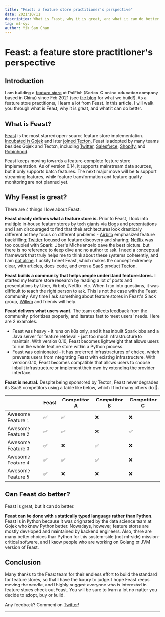 ```yaml
---
title: "Feast: a feature store practitioner's perspective"
date: 2021/10/11
description: What is Feast, why it is great, and what it can do better.
tag: ml-sys
author: Yik San Chan
---
```


# Feast: a feature store practitioner's perspective

## Introduction

I am building a [feature store](https://feast.dev/blog/what-is-a-feature-store/) at PalFish (Series-C online education company based in China) since Feb 2021 (see [the blog](https://yiksanchan.com/posts/palfish-feature-store) for what we build!). As a feature store practitioner, I learn a lot from Feast. In this article, I will walk you through what is Feast, why it is great, and what it can do better.

## What is Feast?

[Feast](https://feast.dev/) is the most starred open-source feature store implementation. [Incubated in Gojek](https://www.gojek.io/blog/feast-bridging-ml-models-and-data) and later [joined Tecton](https://www.tecton.ai/blog/feast-announcement/), Feast is adopted by many teams besides Gojek and Tecton, including [Twitter](https://www.featurestoresummit.com/session/twitters-management-of-ml-features-in-dynamic-environments), [Salesforce](https://www.featurestoresummit.com/session/building-feature-store-for-multi-tenant-and-multi-app-in-salesforce), [Shopify](https://www.applyconf.com/agenda/how-we-contributed-to-scale-feast/), and [Robinhood](https://www.applyconf.com/agenda/how-robinhood-built-a-feature-store-using-feast/).

Feast keeps moving towards a feature-complete feature store implementation. As of version 0.14, it supports mainstream data sources, but it only supports batch features. The next major move will be to support streaming features, while feature transformation and feature quality monitoring are not planned yet.

## Why Feast is great?

There are 4 things I love about Feast.

**Feast clearly defines what a feature store is.** Prior to Feast, I look into multiple in-house feature stores by tech giants via blogs and presentations and I am discouraged to find that their architectures look drastically different as they focus on different problems - [Airbnb](https://www.youtube.com/watch?v=J0Kz5EY0xnM) emphasized feature backfilling; [Twitter](https://www.youtube.com/watch?v=UNailXoiIrY) focused on feature discovery and sharing; [Netflix](https://netflixtechblog.com/distributed-time-travel-for-feature-generation-389cccdd3907) was too coupled with Spark; Uber's [Michelangelo](https://eng.uber.com/michelangelo-machine-learning-platform/) gave the best picture, but there is no reference to deep dive and no author to ask. I need a conceptual framework that truly helps me to think about these systems coherently, and I am [not alone](https://medium.com/data-for-ai/rethinking-feature-stores-74963c2596f0). Luckily I meet Feast, which makes the concept extremely clear, with [articles](https://www.tecton.ai/blog/), [docs](https://docs.feast.dev/), [code](https://github.com/feast-dev/feast), and even a SaaS product [Tecton](https://www.tecton.ai/).

**Feast builds a community that helps people understand feature stores.** I started my feature store research by reading a lot of posts and presentations by Uber, Airbnb, Netflix, etc. When I ran into questions, it was difficult to reach the right person to ask. This is not the case with the Feast community. Any time I ask something about feature stores in Feast's Slack group, [Willem](https://twitter.com/willpienaar) and friends will help.

**Feast delivers what users want.** The team collects feedback from the community, prioritizes properly, and iterates fast to meet users' needs. Here are 2 examples.

- Feast was heavy - it runs on k8s only, and it has inbuilt Spark jobs and a Java server for feature retrieval - just too much infrastructure to maintain. With version 0.10, Feast becomes lightweight that allows users to run the whole feature store within a Python process.
- Feast was opinionated - it has preferred infrastructures of choice, which prevents users from integrating Feast with existing infrastructure. With version 0.10, Feast becomes compatible that allows users to choose inbuilt infrastructure or implement their own by extending the provider interface.

**Feast is neutral.** Despite being sponsored by Tecton, Feast never degrades its SaaS competitors using a table like below, which I find many others do 🤦.

|                   | Feast | Competitor A | Competitor B | Competitor C |
| ----------------- | ----- | ------------ | ------------ | ------------ |
| Awesome Feature 1 | ✅    | ✅           | ❌           | ❌           |
| Awesome Feature 2 | ✅    | ✅           | ❌           | ✅           |
| Awesome Feature 3 | ✅    | ❌           | ✅           | ❌           |
| Awesome Feature 4 | ✅    | ✅           | ✅           | ❌           |
| Awesome Feature 5 | ✅    | ❌           | ❌           | ❌           |

## Can Feast do better?

Feast is great, but it can do better.

**Feast can be done with a statically typed language rather than Python.** Feast is in Python because it was originated by the data science team at Gojek who knew Python better. Nowadays, however, feature stores are mostly developed and maintained by backend engineers. Also, there are many better choices than Python for this system-side (not ml-side) mission-critical software, and I know people who are working on Golang or JVM version of Feast.

## Conclusion

Many thanks to the Feast team for their endless effort to build the standard for feature stores, so that I have the luxury to judge. I hope Feast keeps moving the needle, and I highly suggest everyone who is interested in feature stores check out Feast. You will be sure to learn a lot no matter you decide to adopt, buy or build.

Any feedback? Comment on [Twitter](https://twitter.com/yiksanchan/status/1447583560508968970)!

---
